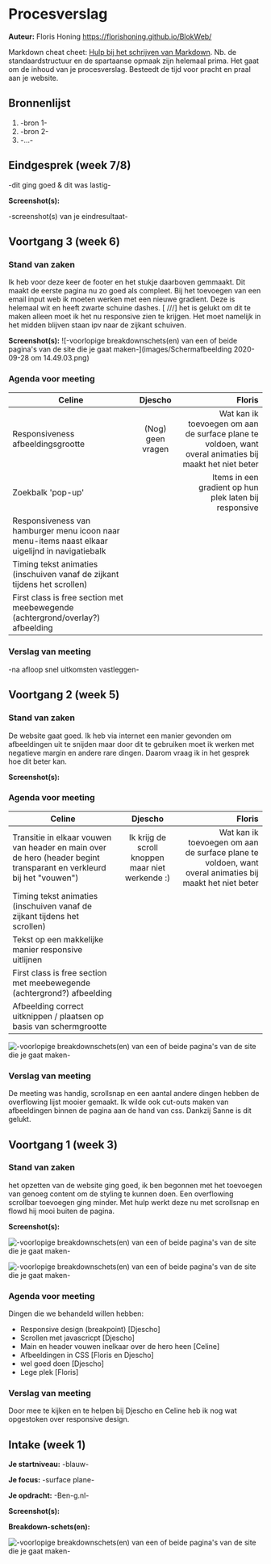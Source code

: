 # Procesverslag
**Auteur:** Floris Honing
https://florishoning.github.io/BlokWeb/

Markdown cheat cheet: [Hulp bij het schrijven van Markdown](https://github.com/adam-p/markdown-here/wiki/Markdown-Cheatsheet). Nb. de standaardstructuur en de spartaanse opmaak zijn helemaal prima. Het gaat om de inhoud van je procesverslag. Besteedt de tijd voor pracht en praal aan je website.



## Bronnenlijst
1. -bron 1-
2. -bron 2-
3. -...-



## Eindgesprek (week 7/8)

-dit ging goed & dit was lastig-

**Screenshot(s):**

-screenshot(s) van je eindresultaat-



## Voortgang 3 (week 6)

### Stand van zaken

Ik heb voor deze keer de footer en het stukje daarboven gemmaakt. Dit maakt de eerste pagina nu zo goed als compleet. Bij het toevoegen van een email input web ik moeten werken met een nieuwe gradient. Deze is helemaal wit en heeft zwarte schuine dashes. [      ///] het is gelukt om dit te maken alleen moet ik het nu responsive zien te krijgen. Het moet namelijk in het midden blijven staan ipv naar de zijkant schuiven.

**Screenshot(s):**
![-voorlopige breakdownschets(en) van een of beide pagina's van de site die je gaat maken-](images/Schermafbeelding 2020-09-28 om 14.49.03.png)

### Agenda voor meeting
| Celine | Djescho | Floris |
|--------|:-------:|-------:|
| Responsiveness afbeeldingsgrootte | (Nog) geen vragen | Wat kan ik toevoegen om aan de surface plane te voldoen, want overal animaties bij maakt het niet beter |
| Zoekbalk 'pop-up' |  | Items in een gradient op hun plek laten bij responsive |
| Responsiveness van hamburger menu icoon naar menu-items naast elkaar uigelijnd in navigatiebalk |  |  |
| Timing tekst animaties (inschuiven vanaf de zijkant tijdens het scrollen) |  |  |
| First class is free section met meebewegende (achtergrond/overlay?) afbeelding |  |  |



### Verslag van meeting

-na afloop snel uitkomsten vastleggen-


## Voortgang 2 (week 5)

### Stand van zaken

De website gaat goed. Ik heb via internet een manier gevonden om afbeeldingen uit te snijden maar door dit te gebruiken moet ik werken met negatieve margin en andere rare dingen. Daarom vraag ik in het gesprek hoe dit beter kan.

**Screenshot(s):**

### Agenda voor meeting
| Celine | Djescho | Floris |
|--------|:-------:|-------:|
| Transitie in elkaar vouwen van header en main over de hero (header begint transparant en verkleurd bij het "vouwen") | Ik krijg de scroll knoppen maar niet werkende :) | Wat kan ik toevoegen om aan de surface plane te voldoen, want overal animaties bij maakt het niet beter |
| Timing tekst animaties (inschuiven vanaf de zijkant tijdens het scrollen) |  |  |
| Tekst op een makkelijke manier responsive uitlijnen |  |  |
| First class is free section met meebewegende (achtergrond?) afbeelding |  |  |
| Afbeelding correct uitknippen / plaatsen op basis van schermgrootte |  |  |

![-voorlopige breakdownschets(en) van een of beide pagina's van de site die je gaat maken-](images/ScreenShot.Ben-g1.png)

### Verslag van meeting

De meeting was handig, scrollsnap en een aantal andere dingen hebben de overflowing lijst mooier gemaakt. Ik wilde ook cut-outs maken van afbeeldingen binnen de pagina aan de hand van css. Dankzij Sanne is dit gelukt.


## Voortgang 1 (week 3)

### Stand van zaken

het opzetten van de website ging goed, ik ben begonnen met het toevoegen van genoeg content om de styling te kunnen doen. Een overflowing scrollbar toevoegen ging minder. Met hulp werkt deze nu met scrollsnap en flowd hij mooi buiten de pagina.

**Screenshot(s):**

![-voorlopige breakdownschets(en) van een of beide pagina's van de site die je gaat maken-](images/ScreenShot.Ben-g1.png)

![-voorlopige breakdownschets(en) van een of beide pagina's van de site die je gaat maken-](images/ScreenShot.Ben-g2.png)
### Agenda voor meeting

Dingen die we behandeld willen hebben:

- Responsive design (breakpoint) [Djescho]
- Scrollen met javascricpt [Djescho]
- Main en header vouwen inelkaar over de hero heen [Celine]
- Afbeeldingen in CSS [Floris en Djescho]
- wel goed doen [Djescho]
- Lege plek [Floris]

### Verslag van meeting

 Door mee te kijken en te helpen bij Djescho en Celine heb ik nog wat opgestoken over responsive design.



## Intake (week 1)

**Je startniveau:** -blauw-

**Je focus:** -surface plane-

**Je opdracht:** -Ben-g.nl-

**Screenshot(s):**

**Breakdown-schets(en):**

![-voorlopige breakdownschets(en) van een of beide pagina's van de site die je gaat maken-](images/Ben-g.Github.Frontend.png)

